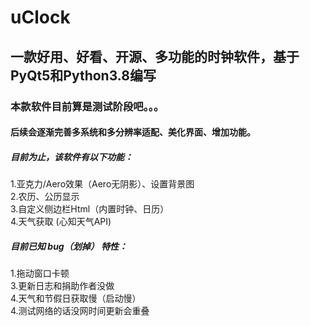 # uClock
## 一款好用、好看、开源、多功能的时钟软件，基于PyQt5和Python3.8编写
### 本款软件目前算是测试阶段吧。。。  
#### 后续会逐渐完善多系统和多分辨率适配、美化界面、增加功能。  
##### 目前为止，该软件有以下功能：  
  1.亚克力/Aero效果（Aero无阴影）、设置背景图  
  2.农历、公历显示  
  3.自定义侧边栏Html（内置时钟、日历）  
  4.天气获取  (心知天气API)
##### 目前已知 bug（划掉） 特性：  
  1.拖动窗口卡顿  
  3.更新日志和捐助作者没做  
  4.天气和节假日获取慢（启动慢）  
  4.测试网络的话没网时间更新会重叠  